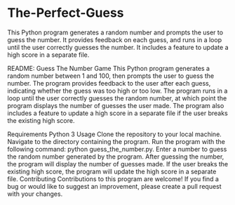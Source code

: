 # The-Perfect-Guess
This Python program generates a random number and prompts the user to guess the number. It provides feedback on each guess, and runs in a loop until the user correctly guesses the number. It includes a feature to update a high score in a separate file.


README:
Guess The Number Game
This Python program generates a random number between 1 and 100, then prompts the user to guess the number. The program provides feedback to the user after each guess, indicating whether the guess was too high or too low. The program runs in a loop until the user correctly guesses the random number, at which point the program displays the number of guesses the user made. The program also includes a feature to update a high score in a separate file if the user breaks the existing high score.

Requirements
Python 3
Usage
Clone the repository to your local machine.
Navigate to the directory containing the program.
Run the program with the following command: python guess_the_number.py.
Enter a number to guess the random number generated by the program.
After guessing the number, the program will display the number of guesses made.
If the user breaks the existing high score, the program will update the high score in a separate file.
Contributing
Contributions to this program are welcome! If you find a bug or would like to suggest an improvement, please create a pull request with your changes.
